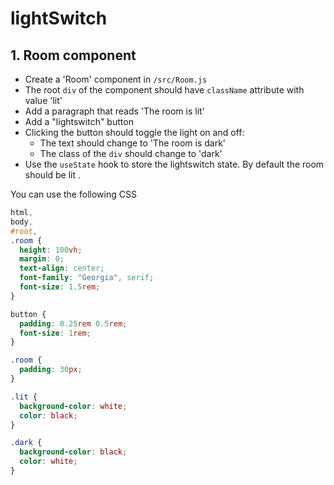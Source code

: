 # lightSwitch

## 1. Room component
- Create a 'Room' component in `/src/Room.js`
- The root `div` of the component should have `className` attribute with value 'lit'
- Add a paragraph that reads 'The room is lit' 
- Add a "lightswitch" button
- Clicking the button should toggle the light on and off:
  - The text should change to 'The room is dark'
  - The class of the `div` should change to 'dark'
- Use the `useState` hook to store the lightswitch state. By default the room should be lit .

You can use the following CSS

```css
html,
body,
#root,
.room {
  height: 100vh;
  margin: 0;
  text-align: center;
  font-family: "Georgia", serif;
  font-size: 1.5rem;
}

button {
  padding: 0.25rem 0.5rem;
  font-size: 1rem;
}

.room {
  padding: 30px;
}

.lit {
  background-color: white;
  color: black;
}

.dark {
  background-color: black;
  color: white;
}

```